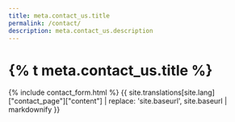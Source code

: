 ```yaml
---
title: meta.contact_us.title
permalink: /contact/
description: meta.contact_us.description
---
```


<div class="bg-navy">
  <div class="container cntnr-wide px2 py3 sm-py4">
    <h1 class="m0 white">
      {% t meta.contact_us.title %}
    </h1>
  </div>
</div>

<div class="bg-white">
  <div class="container cntnr-wide px2 pt4 pb5">
      {% include contact_form.html %}
      {{ site.translations[site.lang]["contact_page"]["content"] | replace: 'site.baseurl', site.baseurl | markdownify }}
    </div>
  </div>
</div>
